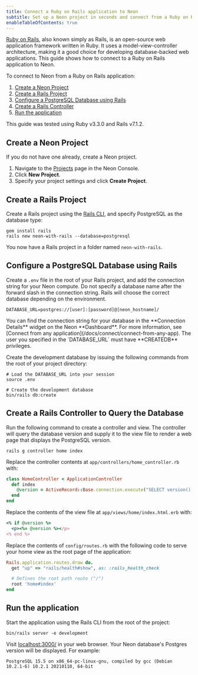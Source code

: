 ```yaml
---
title: Connect a Ruby on Rails application to Neon
subtitle: Set up a Neon project in seconds and connect from a Ruby on Rails application
enableTableOfContents: true
---
```


[Ruby on Rails](https://rubyonrails.org/), also known simply as Rails, is an open-source web application framework written in Ruby. It uses a model-view-controller architecture, making it a good choice for developing database-backed web applications. This guide shows how to connect to a Ruby on Rails application to Neon.

To connect to Neon from a Ruby on Rails application:

1. [Create a Neon Project](#create-a-neon-project)
2. [Create a Rails Project](#create-a-rails-project)
3. [Configure a PostgreSQL Database using Rails](#configure-a-postgresql-database-using-rails)
4. [Create a Rails Controller](#create-a-rails-controller-to-query-the-database)
5. [Run the application](#run-the-application)

This guide was tested using Ruby v3.3.0 and Rails v7.1.2.

## Create a Neon Project

If you do not have one already, create a Neon project.

1. Navigate to the [Projects](https://console.neon.tech/app/projects) page in the Neon Console.
2. Click **New Project**.
3. Specify your project settings and click **Create Project**.

## Create a Rails Project

Create a Rails project using the [Rails CLI](https://guides.rubyonrails.org/command_line.html), and specify PostgreSQL as the database type:

```shell
gem install rails
rails new neon-with-rails --database=postgresql
```

You now have a Rails project in a folder named `neon-with-rails`.

## Configure a PostgreSQL Database using Rails

Create a `.env` file in the root of your Rails project, and add the connection string for your Neon compute. Do not specify a database name after the forward slash in the connection string. Rails will choose the correct database depending on the environment. 

<CodeBlock shouldWrap>

```shell
DATABASE_URL=postgres://[user]:[password]@[neon_hostname]/
```

</CodeBlock>

<Admonition type="note">
You can find the connection string for your database in the **Connection Details** widget on the Neon **Dashboard**. For more information, see [Connect from any application](/docs/connect/connect-from-any-app).
</Admonition>

<Admonition type="important">
The user you specified in the `DATABASE_URL` must have **CREATEDB** privileges.
</Admonition>

Create the development database by issuing the following commands from the root of your project directory:

```shell
# Load the DATABASE_URL into your session
source .env

# Create the development database
bin/rails db:create
```


## Create a Rails Controller to Query the Database

Run the following command to create a controller and view. The controller will query the database version and supply it to the view file to render a web page that displays the PostgreSQL version.

```shell
rails g controller home index
```

Replace the controller contents at `app/controllers/home_controller.rb` with:

```ruby
class HomeController < ApplicationController
  def index
    @version = ActiveRecord::Base.connection.execute("SELECT version();").first['version']
  end
end
```

Replace the contents of the view file at `app/views/home/index.html.erb` with:

```ruby
<% if @version %>
  <p><%= @version %></p>
<% end %>
```

Replace the contents of `config/routes.rb` with the following code to serve your home view as the root page of the application:

```ruby
Rails.application.routes.draw do.
  get "up" => "rails/health#show", as: :rails_health_check

  # Defines the root path route ("/")
  root 'home#index'
end
```

## Run the application

Start the application using the Rails CLI from the root of the project:

```shell
bin/rails server -e development
```

Visit [localhost:3000/](http://localhost:3000/) in your web browser. Your Neon database's Postgres version will be displayed. For example:

```
PostgreSQL 15.5 on x86_64-pc-linux-gnu, compiled by gcc (Debian 10.2.1-6) 10.2.1 20210110, 64-bit
```

<NeedHelp/>
